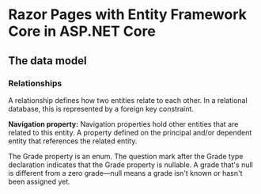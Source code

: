 # Razor Pages with Entity Framework Core in ASP.NET Core

## The data model

### Relationships

A relationship defines how two entities relate to each other. In a relational database, this is represented by a foreign key constraint.

**Navigation property:** Navigation properties hold other entities that are related to this entity. A property defined on the principal and/or dependent entity that references the related entity.

The Grade property is an enum. The question mark after the Grade type declaration indicates that the Grade property is nullable. A grade that's null is different from a zero grade—null means a grade isn't known or hasn't been assigned yet.